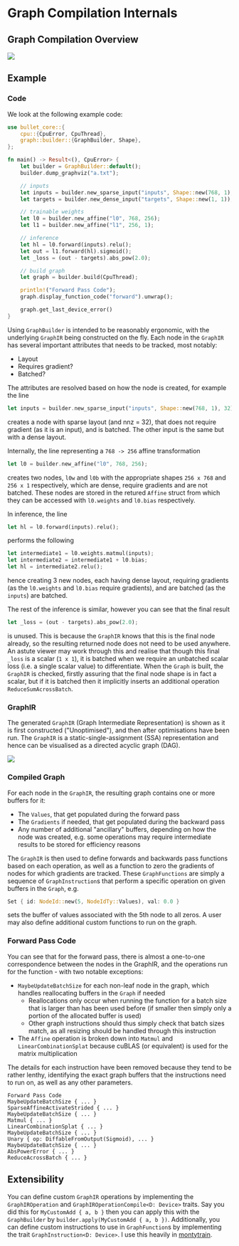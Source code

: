 # Graph Compilation Internals

## Graph Compilation Overview

![](images/graph-pipeline.png)

## Example

### Code

We look at the following example code:

```rust
use bullet_core::{
    cpu::{CpuError, CpuThread},
    graph::builder::{GraphBuilder, Shape},
};

fn main() -> Result<(), CpuError> {
    let builder = GraphBuilder::default();
    builder.dump_graphviz("a.txt");

    // inputs
    let inputs = builder.new_sparse_input("inputs", Shape::new(768, 1), 32);
    let targets = builder.new_dense_input("targets", Shape::new(1, 1));

    // trainable weights
    let l0 = builder.new_affine("l0", 768, 256);
    let l1 = builder.new_affine("l1", 256, 1);

    // inference
    let hl = l0.forward(inputs).relu();
    let out = l1.forward(hl).sigmoid();
    let _loss = (out - targets).abs_pow(2.0);

    // build graph
    let graph = builder.build(CpuThread);

    println!("Forward Pass Code");
    graph.display_function_code("forward").unwrap();

    graph.get_last_device_error()
}
```

Using `GraphBuilder` is intended to be reasonably ergonomic, with the underlying `GraphIR` being constructed on the fly.
Each node in the `GraphIR` has several important attributes that needs to be tracked, most notably:
- Layout
- Requires gradient?
- Batched?

The attributes are resolved based on how the node is created, for example the line
```rust
let inputs = builder.new_sparse_input("inputs", Shape::new(768, 1), 32);
```
creates a node with sparse layout (and nnz = 32), that does not require gradient (as it is an input),
and is batched. The other input is the same but with a dense layout.

Internally, the line representing a `768 -> 256` affine transformation
```rust
let l0 = builder.new_affine("l0", 768, 256);
```
creates two nodes, `l0w` and `l0b` with the appropriate shapes `256 x 768` and `256 x 1` respectively,
which are dense, require gradients and are not batched. These nodes are stored in the retured `Affine`
struct from which they can be accessed with `l0.weights` and `l0.bias` respectively.

In inference, the line
```rust
let hl = l0.forward(inputs).relu();
```
performs the following
```rust
let intermediate1 = l0.weights.matmul(inputs);
let intermediate2 = intermediate1 + l0.bias;
let hl = intermediate2.relu();
```
hence creating 3 new nodes, each having dense layout, requiring gradients (as the `l0.weights` and `l0.bias` require gradients),
and are batched (as the `inputs`) are batched.

The rest of the inference is similar, however you can see that the final result
```rust
let _loss = (out - targets).abs_pow(2.0);
```
is unused. This is because the `GraphIR` knows that this is the final node already, so the resulting returned node does not need to be used anywhere.
An astute viewer may work through this and realise that though this final `_loss` is a scalar (`1 x 1`), it is batched when we require an unbatched scalar loss (i.e. a single scalar value) to differentiate. When the `Graph` is built, the `GraphIR` is checked, firstly assuring that the final node shape is in fact a scalar, but if it is batched then it implicitly inserts an additional operation `ReduceSumAcrossBatch`.

### GraphIR

The generated `GraphIR` (Graph Intermediate Representation) is shown as it is first constructed ("Unoptimised"), and then after optimisations have been run.
The `GraphIR` is a static-single-assignment (SSA) representation and hence can be visualised as a directed acyclic graph (DAG).

![](images/graph-example.png)

### Compiled Graph

For each node in the `GraphIR`, the resulting graph contains one or more buffers for it:
- The `Values`, that get populated during the forward pass
- The `Gradients` if needed, that get populated during the backward pass
- Any number of additional "ancillary" buffers, depending on how the node was created, e.g. some operations may require intermediate results to be stored for efficiency reasons

The `GraphIR` is then used to define forwards and backwards pass functions based on each operation, as well as a function to zero the gradients of nodes for which gradients are tracked. These `GraphFunctions` are simply a sequence of `GraphInstruction`s that perform a specific operation on given buffers in the `Graph`, e.g.
```rust
Set { id: NodeId::new(5, NodeIdTy::Values), val: 0.0 }
```
sets the buffer of values associated with the 5th node to all zeros.
A user may also define additional custom functions to run on the graph.

### Forward Pass Code

You can see that for the forward pass, there is almost a one-to-one correspondence between the nodes in the GraphIR,
and the operations run for the function - with two notable exceptions:
- `MaybeUpdateBatchSize` for each non-leaf node in the graph, which handles reallocating buffers in the `Graph` if needed
    - Reallocations only occur when running the function for a batch size that is larger than has been used before (if smaller then simply only a portion of the allocated buffer is used)
    - Other graph instructions should thus simply check that batch sizes match, as all resizing should be handled through this instruction
- The `Affine` operation is broken down into `Matmul` and `LinearCombinationSplat` because cuBLAS (or equivalent) is used for the matrix multiplication

The details for each instruction have been removed because they tend to be rather lenthy, identifying the exact graph buffers that the instructions need to run on, as well as any other parameters.

```
Forward Pass Code
MaybeUpdateBatchSize { ... }
SparseAffineActivateStrided { ... }
MaybeUpdateBatchSize { ... }
Matmul { ... }
LinearCombinationSplat { ... }
MaybeUpdateBatchSize { ... }
Unary { op: DiffableFromOutput(Sigmoid), ... }
MaybeUpdateBatchSize { ... }
AbsPowerError { ... }
ReduceAcrossBatch { ... }
```

## Extensibility

You can define custom `GraphIR` operations by implementing the `GraphIROperation` and `GraphIROperationCompile<D: Device>` traits. Say you did this for `MyCustomAdd { a, b }` then you can apply this with the `GraphBuilder` by `builder.apply(MyCustomAdd { a, b })`. Additionally, you can define custom instructions to use in `GraphFunction`s by implementing the trait `GraphInstruction<D: Device>`. I use this heavily in [montytrain](https://github.com/official-monty/montytrain).
